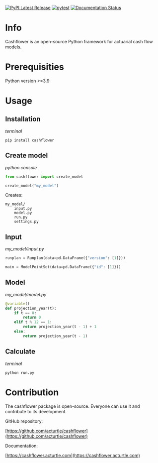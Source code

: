 [![PyPI Latest Release](https://img.shields.io/pypi/v/cashflower.svg)](https://pypi.org/project/cashflower/)
[![pytest](https://github.com/acturtle/cashflower/actions/workflows/pytest.yml/badge.svg?branch=main)](https://github.com/acturtle/cashflower/actions/workflows/pytest.yml)
[![Documentation Status](https://readthedocs.org/projects/cashflower/badge/)](https://cashflower.acturtle.com)

# Info

Cashflower is an open-source Python framework for actuarial cash flow models.

# Prerequisities

Python version >=3.9

# Usage

## Installation

*terminal*
```
pip install cashflower
```

## Create model

*python console*
```python
from cashflower import create_model

create_model("my_model")
```

Creates:

```
my_model/
    input.py
    model.py
    run.py
    settings.py
```

## Input

*my_model/input.py*
```python
runplan = Runplan(data=pd.DataFrame({"version": [1]}))

main = ModelPointSet(data=pd.DataFrame({"id": [1]}))
```

## Model

*my_model/model.py*
```python
@variable()
def projection_year(t):
    if t == 0:
        return 0
    elif t % 12 == 1:
        return projection_year(t - 1) + 1
    else:
        return projection_year(t - 1)
```

## Calculate

*terminal*
```
python run.py
```

# Contribution

The cashflower package is open-source. Everyone can use it and contribute to its development.

GitHub repository:

[https://github.com/acturtle/cashflower](https://github.com/acturtle/cashflower)

Documentation:

[https://cashflower.acturtle.com](https://cashflower.acturtle.com)
